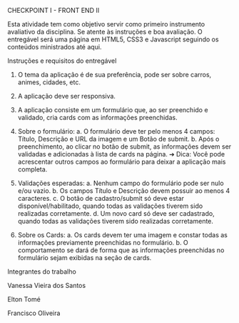 CHECKPOINT I - FRONT END II

Esta atividade tem como objetivo servir como primeiro instrumento avaliativo da disciplina. Se atente às instruções e boa avaliação. O entregável será uma página em HTML5, CSS3 e Javascript seguindo os conteúdos ministrados até aqui.

Instruções e requisitos do entregável
1. O tema da aplicação é de sua preferência, pode ser sobre carros, animes, cidades, etc.
2. A aplicação deve ser responsiva.
3. A aplicação consiste em um formulário que, ao ser preenchido e validado, cria cards com as informações preenchidas.
4. Sobre o formulário: 
a. O formulário deve ter pelo menos 4 campos: Título, Descrição e URL da imagem e um Botão de submit.
b. Após o preenchimento, ao clicar no botão de submit, as informações devem ser validadas e adicionadas à lista de cards na página.
➔ Dica: Você pode acrescentar outros campos ao formulário para deixar a aplicação mais completa.

5. Validações esperadas: 
a. Nenhum campo do formulário pode ser nulo e/ou vazio.
b. Os campos Título e Descrição devem possuir ao menos 4 caracteres.
c. O botão de cadastro/submit só deve estar disponível/habilitado, quando todas as validações tiverem sido realizadas corretamente.
d. Um novo card só deve ser cadastrado, quando todas as validações tiverem sido realizadas corretamente.

6. Sobre os Cards:
a. Os cards devem ter uma imagem e constar todas as informações previamente preenchidas no formulário. 
b. O comportamento se dará de forma que as informações preenchidas no formulário sejam exibidas na seção de cards.



Integrantes do trabalho

Vanessa Vieira dos Santos

Elton Tomé

Francisco Oliveira

